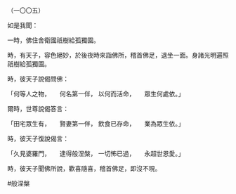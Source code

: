 （一〇〇五）

如是我聞：

一時，佛住舍衛國祇樹給孤獨園。

時，有天子，容色絕妙，於後夜時來詣佛所，稽首佛足，退坐一面。身諸光明遍照祇樹給孤獨園。

時，彼天子說偈問佛：

「何等人之物，　　何名第一伴，
以何而活命，　　眾生何處依。」

爾時，世尊說偈答言：

「田宅眾生有，　　賢妻第一伴，
飲食已存命，　　業為眾生依。」

時，彼天子復說偈言：

「久見婆羅門，　　逮得般涅槃，
一切怖已過，　　永超世恩愛。」

時，彼天子聞佛所說，歡喜隨喜，稽首佛足，即沒不現。



#般涅槃
